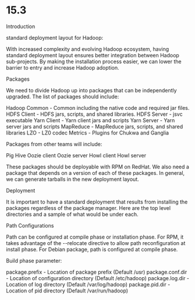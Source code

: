 # 15.3


Introduction

standard deployment layout for Hadoop:

With increased complexity and evolving Hadoop ecosystem, having standard deployment layout ensures better integration between Hadoop sub-projects. By making the installation process easier, we can lower the barrier to entry and increase Hadoop adoption.

Packages

We need to divide Hadoop up into packages that can be independently upgraded. The list of packages should include:

Hadoop Common - Common including the native code and required jar files.
HDFS Client - HDFS jars, scripts, and shared libraries.
HDFS Server - jsvc executable
Yarn Client - Yarn client jars and scripts
Yarn Server - Yarn server jars and scripts
MapReduce - MapReduce jars, scripts, and shared libraries
LZO - LZ0 codec
Metrics - Plugins for Chukwa and Ganglia

Packages from other teams will include:

Pig
Hive
Oozie client
Oozie server
Howl client
Howl server

These packages should be deployable with RPM on RedHat. We also need a package that depends on a version of each of these packages. In general, we can generate tarballs in the new deployment layout.


Deployment

It is important to have a standard deployment that results from installing the packages regardless of the package manager. Here are the top level directories and a sample of what would be under each.

Path Configurations

Path can be configured at compile phase or installation phase. For RPM, it takes advantage of the --relocate directive to allow path reconfiguration at install phase. For Debian package, path is configured at compile phase.

Build phase parameter:

package.prefix - Location of package prefix (Default /usr)
package.conf.dir - Location of configuration directory (Default /etc/hadoop)
package.log.dir - Location of log directory (Default /var/log/hadoop)
package.pid.dir - Location of pid directory (Default /var/run/hadoop)
